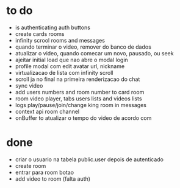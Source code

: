 # to do

- is authenticating auth buttons
- create cards rooms
- infinity scrool rooms and messages
- quando terminar o video, remover do banco de dados
- atualizar o video, quando comecar um novo, pausado, ou seek
- ajeitar initial load que nao abre o modal login
- profile modal com edit avatar url, nickname
- virtualizacao de lista com infinity scroll
- scroll ja no final na primeira renderizacao do chat
- sync video
- add users numbers and room number to card room
- room video player, tabs users lists and videos lists
- logs play/pause/join/change king room in messages
- context api room channel
- onBuffer to atualizar o tempo do video de acordo com

# done

- criar o usuario na tabela public.user depois de autenticado
- create room
- entrar para room botao
- add video to room (falta auth)
